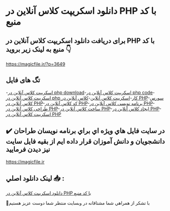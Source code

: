 # دانلود اسکریپت کلاس آنلاین در PHP با کد منبع

## برای دریافت دانلود اسکریپت کلاس آنلاین در PHP با کد منبع به لینک زیر بروید 👇

https://magicfile.ir/?p=3649

## تگ های فایل

-[اسکریپت کلاس آنلاین در php download](https://magicfile.ir/product/%d8%a7%d8%b3%da%a9%d8%b1%db%8c%d9%be%d8%aa-%da%a9%d9%84%d8%a7%d8%b3-%d8%a2%d9%86%d9%84%d8%a7%db%8c%d9%86-%d8%af%d8%b1-php-%d8%a8%d8%a7-%da%a9%d8%af-%d9%85%d9%86%d8%a8%d8%b9/)-[اسکریپت کلاس آنلاین در php code](https://magicfile.ir/product/%d8%a7%d8%b3%da%a9%d8%b1%db%8c%d9%be%d8%aa-%da%a9%d9%84%d8%a7%d8%b3-%d8%a2%d9%86%d9%84%d8%a7%db%8c%d9%86-%d8%af%d8%b1-php-%d8%a8%d8%a7-%da%a9%d8%af-%d9%85%d9%86%d8%a8%d8%b9/)-[اسکریپت کلاس آنلاین در php کار](https://magicfile.ir/product/%d8%a7%d8%b3%da%a9%d8%b1%db%8c%d9%be%d8%aa-%da%a9%d9%84%d8%a7%d8%b3-%d8%a2%d9%86%d9%84%d8%a7%db%8c%d9%86-%d8%af%d8%b1-php-%d8%a8%d8%a7-%da%a9%d8%af-%d9%85%d9%86%d8%a8%d8%b9/)-[اسکریپت کلاس آنلاین](https://magicfile.ir/product/%d8%a7%d8%b3%da%a9%d8%b1%db%8c%d9%be%d8%aa-%da%a9%d9%84%d8%a7%d8%b3-%d8%a2%d9%86%d9%84%d8%a7%db%8c%d9%86-%d8%af%d8%b1-php-%d8%a8%d8%a7-%da%a9%d8%af-%d9%85%d9%86%d8%a8%d8%b9/)-[کلاس آنلاین در PHP](https://magicfile.ir/product/%d8%a7%d8%b3%da%a9%d8%b1%db%8c%d9%be%d8%aa-%da%a9%d9%84%d8%a7%d8%b3-%d8%a2%d9%86%d9%84%d8%a7%db%8c%d9%86-%d8%af%d8%b1-php-%d8%a8%d8%a7-%da%a9%d8%af-%d9%85%d9%86%d8%a8%d8%b9/)-[سورس کلاس آنلاین در PHP](https://magicfile.ir/product/%d8%a7%d8%b3%da%a9%d8%b1%db%8c%d9%be%d8%aa-%da%a9%d9%84%d8%a7%d8%b3-%d8%a2%d9%86%d9%84%d8%a7%db%8c%d9%86-%d8%af%d8%b1-php-%d8%a8%d8%a7-%da%a9%d8%af-%d9%85%d9%86%d8%a8%d8%b9/)-[کد کلاس آنلاین در PHP](https://magicfile.ir/product/%d8%a7%d8%b3%da%a9%d8%b1%db%8c%d9%be%d8%aa-%da%a9%d9%84%d8%a7%d8%b3-%d8%a2%d9%86%d9%84%d8%a7%db%8c%d9%86-%d8%af%d8%b1-php-%d8%a8%d8%a7-%da%a9%d8%af-%d9%85%d9%86%d8%a8%d8%b9/)-[برنامه نویسی کلاس آنلاین در PHP](https://magicfile.ir/product/%d8%a7%d8%b3%da%a9%d8%b1%db%8c%d9%be%d8%aa-%da%a9%d9%84%d8%a7%d8%b3-%d8%a2%d9%86%d9%84%d8%a7%db%8c%d9%86-%d8%af%d8%b1-php-%d8%a8%d8%a7-%da%a9%d8%af-%d9%85%d9%86%d8%a8%d8%b9/)-[طراحی کلاس آنلاین در PHP](https://magicfile.ir/product/%d8%a7%d8%b3%da%a9%d8%b1%db%8c%d9%be%d8%aa-%da%a9%d9%84%d8%a7%d8%b3-%d8%a2%d9%86%d9%84%d8%a7%db%8c%d9%86-%d8%af%d8%b1-php-%d8%a8%d8%a7-%da%a9%d8%af-%d9%85%d9%86%d8%a8%d8%b9/)-[ساخت کلاس آنلاین در PHP](https://magicfile.ir/product/%d8%a7%d8%b3%da%a9%d8%b1%db%8c%d9%be%d8%aa-%da%a9%d9%84%d8%a7%d8%b3-%d8%a2%d9%86%d9%84%d8%a7%db%8c%d9%86-%d8%af%d8%b1-php-%d8%a8%d8%a7-%da%a9%d8%af-%d9%85%d9%86%d8%a8%d8%b9/)-[ایجاد کلاس آنلاین در PHP](https://magicfile.ir/product/%d8%a7%d8%b3%da%a9%d8%b1%db%8c%d9%be%d8%aa-%da%a9%d9%84%d8%a7%d8%b3-%d8%a2%d9%86%d9%84%d8%a7%db%8c%d9%86-%d8%af%d8%b1-php-%d8%a8%d8%a7-%da%a9%d8%af-%d9%85%d9%86%d8%a8%d8%b9/)-[اسکریپت کلاس آنلاین در PHP](https://magicfile.ir/product/%d8%a7%d8%b3%da%a9%d8%b1%db%8c%d9%be%d8%aa-%da%a9%d9%84%d8%a7%d8%b3-%d8%a2%d9%86%d9%84%d8%a7%db%8c%d9%86-%d8%af%d8%b1-php-%d8%a8%d8%a7-%da%a9%d8%af-%d9%85%d9%86%d8%a8%d8%b9/)

## ✔️ در سايت فايل هاي ويژه اي براي برنامه نويسان طراحان دانشجويان و دانش آموزان قرار داده ايم از بقيه فايل سايت نيز ديدن فرماييد

https://magicfile.ir


## لينک دانلود اصلي 📥 :

[دانلود اسکریپت کلاس آنلاین در PHP با کد منبع](https://magicfile.ir/product/%d8%a7%d8%b3%da%a9%d8%b1%db%8c%d9%be%d8%aa-%da%a9%d9%84%d8%a7%d8%b3-%d8%a2%d9%86%d9%84%d8%a7%db%8c%d9%86-%d8%af%d8%b1-php-%d8%a8%d8%a7-%da%a9%d8%af-%d9%85%d9%86%d8%a8%d8%b9/) 


🙏با تشکر از همراهي شما مشتاقانه در وبسایت منتظر شما دوست عزیز هستیم

